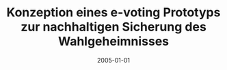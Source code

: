 ---
abstract: ''
authors:
- Gerald Fischer
date: '2005-01-01'
featured: false
publication_types:
- '7'
publishDate: '2005-01-01'
title: Konzeption eines e-voting Prototyps zur nachhaltigen Sicherung des Wahlgeheimnisses
url_pdf: ''
---